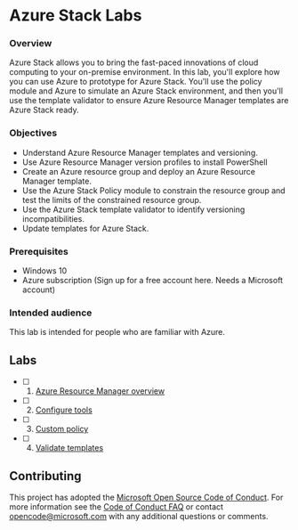 # Azure Stack Labs

### Overview

Azure Stack allows you to bring the fast-paced innovations of cloud computing to your on-premise environment. In this lab, you'll explore how you can use Azure to prototype for Azure Stack. You'll use the policy module and Azure to simulate an Azure Stack environment, and then you'll use the template validator to ensure Azure Resource Manager templates are Azure Stack ready.

### Objectives

- Understand Azure Resource Manager templates and versioning.
- Use Azure Resource Manager version profiles to install PowerShell
- Create an Azure resource group and deploy an Azure Resource Manager template.
- Use the Azure Stack Policy module to constrain the resource group and test the limits of the constrained resource group.
- Use the Azure Stack template validator to identify versioning incompatibilities.
- Update templates for Azure Stack.

### Prerequisites

- Windows 10
- Azure subscription (Sign up for a free account here. Needs a Microsoft account)

### Intended audience

This lab is intended for people who are familiar with Azure.

## Labs

- [ ] 1. [Azure Resource Manager overview](/ARM%20Overview/README.md)
- [ ] 2. [Configure tools](/Configure%20Tools/README.md)
- [ ] 3. [Custom policy](/Custom%20Policy/README.md)
- [ ] 4. [Validate templates](/Validate%20Templates/README.md)

## Contributing

This project has adopted the [Microsoft Open Source Code of Conduct](https://opensource.microsoft.com/codeofconduct/). For more information see the [Code of Conduct FAQ](https://opensource.microsoft.com/codeofconduct/faq/) or contact [opencode@microsoft.com](mailto:opencode@microsoft.com) with any additional questions or comments.

